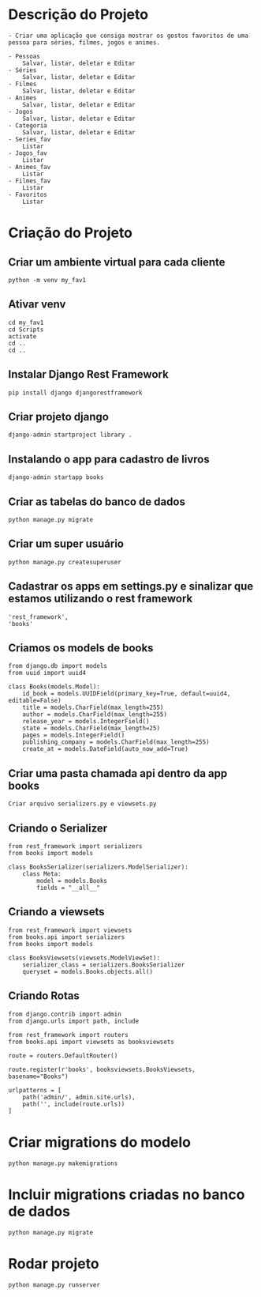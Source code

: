# Descrição do Projeto
    - Criar uma aplicação que consiga mostrar os gostos favoritos de uma pessoa para séries, filmes, jogos e animes.

    - Pessoas
        Salvar, listar, deletar e Editar
    - Séries
        Salvar, listar, deletar e Editar
    - Filmes
        Salvar, listar, deletar e Editar    
    - Animes
        Salvar, listar, deletar e Editar
    - Jogos
        Salvar, listar, deletar e Editar
    - Categoria
        Salvar, listar, deletar e Editar
    - Series_fav
        Listar
    - Jogos_fav
        Listar
    - Animes_fav
        Listar
    - Filmes_fav
        Listar
    - Favoritos
        Listar

# Criação do Projeto

## Criar um ambiente virtual para cada cliente
    python -m venv my_fav1

## Ativar venv
    cd my_fav1
    cd Scripts
    activate
    cd ..
    cd ..

## Instalar Django Rest Framework
    pip install django djangorestframework

## Criar projeto django
    django-admin startproject library .

## Instalando o app para cadastro de livros
    django-admin startapp books

## Criar as tabelas do banco de dados
    python manage.py migrate

## Criar um super usuário
    python manage.py createsuperuser


## Cadastrar os apps em settings.py e sinalizar que estamos utilizando o rest framework
    'rest_framework',
    'books'

## Criamos os models de books
    from django.db import models
    from uuid import uuid4

    class Books(models.Model):
        id_book = models.UUIDField(primary_key=True, default=uuid4, editable=False)
        title = models.CharField(max_length=255)
        author = models.CharField(max_length=255)
        release_year = models.IntegerField()
        state = models.CharField(max_length=25)
        pages = models.IntegerField()
        publishing_company = models.CharField(max_length=255)
        create_at = models.DateField(auto_now_add=True)

## Criar uma pasta chamada api dentro da app books
    Criar arquivo serializers.py e viewsets.py

## Criando o Serializer
    from rest_framework import serializers
    from books import models

    class BooksSerializer(serializers.ModelSerializer):
        class Meta:
            model = models.Books
            fields = "__all__"

## Criando a viewsets
    from rest_framework import viewsets
    from books.api import serializers
    from books import models

    class BooksViewsets(viewsets.ModelViewSet):
        serializer_class = serializers.BooksSerializer
        queryset = models.Books.objects.all()

## Criando Rotas
    from django.contrib import admin
    from django.urls import path, include

    from rest_framework import routers
    from books.api import viewsets as booksviewsets

    route = routers.DefaultRouter()

    route.register(r'books', booksviewsets.BooksViewsets, basename="Books")

    urlpatterns = [
        path('admin/', admin.site.urls),
        path('', include(route.urls))
    ]

# Criar migrations do modelo
    python manage.py makemigrations

# Incluir migrations criadas no banco de dados
    python manage.py migrate

# Rodar projeto 
    python manage.py runserver

